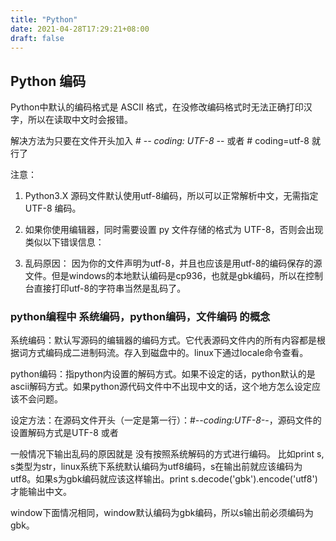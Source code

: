 ```yaml
---
title: "Python"
date: 2021-04-28T17:29:21+08:00
draft: false
---
```


## Python 编码

Python中默认的编码格式是 ASCII 格式，在没修改编码格式时无法正确打印汉字，所以在读取中文时会报错。

解决方法为只要在文件开头加入 # -*- coding: UTF-8 -*- 或者 # coding=utf-8 就行了

注意：

1. Python3.X 源码文件默认使用utf-8编码，所以可以正常解析中文，无需指定 UTF-8 编码。

2. 如果你使用编辑器，同时需要设置 py 文件存储的格式为 UTF-8，否则会出现类似以下错误信息：

3. 乱码原因： 因为你的文件声明为utf-8，并且也应该是用utf-8的编码保存的源文件。但是windows的本地默认编码是cp936，也就是gbk编码，所以在控制台直接打印utf-8的字符串当然是乱码了。 


###  python编程中 系统编码，python编码，文件编码 的概念

系统编码：默认写源码的编辑器的编码方式。它代表源码文件内的所有内容都是根据词方式编码成二进制码流。存入到磁盘中的。linux下通过locale命令查看。

python编码：指python内设置的解码方式。如果不设定的话，python默认的是ascii解码方式。如果python源代码文件中不出现中文的话，这个地方怎么设定应该不会问题。

设定方法：在源码文件开头（一定是第一行）：#-*-coding:UTF-8-*-，源码文件的设置解码方式是UTF-8 或者

一般情况下输出乱码的原因就是 没有按照系统解码的方式进行编码。
比如print s, s类型为str，linux系统下系统默认编码为utf8编码，s在输出前就应该编码为utf8。如果s为gbk编码就应该这样输出。print s.decode('gbk').encode('utf8')才能输出中文。

window下面情况相同，window默认编码为gbk编码，所以s输出前必须编码为gbk。